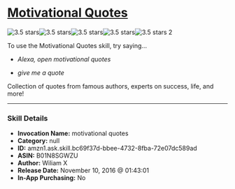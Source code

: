 # [Motivational Quotes](http://alexa.amazon.com/#skills/amzn1.ask.skill.bc69f37d-bbee-4732-8fba-72e07dc589ad)
![3.5 stars](../../images/ic_star_black_18dp_1x.png)![3.5 stars](../../images/ic_star_black_18dp_1x.png)![3.5 stars](../../images/ic_star_black_18dp_1x.png)![3.5 stars](../../images/ic_star_half_black_18dp_1x.png)![3.5 stars](../../images/ic_star_border_black_18dp_1x.png) 2

To use the Motivational Quotes skill, try saying...

* *Alexa, open motivational quotes*

* *give me a quote*

Collection of quotes from famous authors, experts on success, life, and more!

***

### Skill Details

* **Invocation Name:** motivational quotes
* **Category:** null
* **ID:** amzn1.ask.skill.bc69f37d-bbee-4732-8fba-72e07dc589ad
* **ASIN:** B01N8SGWZU
* **Author:** Wiliam X
* **Release Date:** November 10, 2016 @ 01:43:01
* **In-App Purchasing:** No
